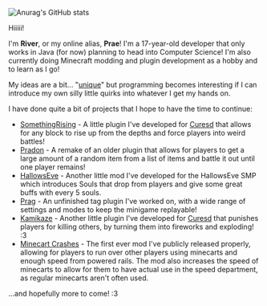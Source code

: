 ![Anurag's GitHub stats](https://github-readme-stats.vercel.app/api?username=praenyth&show_icons=true&theme=gruvbox)

Hiiiii!

I'm **River**, or my online alias, **Prae**! I'm a 17-year-old developer that only works in Java (for now) planning to head into Computer Science! I'm also currently doing Minecraft modding and plugin development as a hobby and to learn as I go!

My ideas are a bit... "[unique](https://github.com/Praenyth/JumpLeak)" but programming becomes interesting if I can introduce my own silly little quirks into whatever I get my hands on.

I have done quite a bit of projects that I hope to have the time to continue:

- [SomethingRising](https://github.com/SillySaucersIncorporated/SomethingRising) - A little plugin I've developed for [Curesd](https://www.youtube.com/@Curesd_) that allows for any block to rise up from the depths and force players into weird battles!
- [Pradon](https://github.com/Praenyth/Pradon) - A remake of an older plugin that allows for players to get a large amount of a random item from a list of items and battle it out until one player remains!
- [HallowsEve](https://github.com/Praenyth/HallowsEve) - Another little mod I've developed for the HallowsEve SMP which introduces Souls that drop from players and give some great buffs with every 5 souls.
- [Prag](https://github.com/Praenyth/Prag) - An unfinished tag plugin I've worked on, with a wide range of settings and modes to keep the minigame replayable!
- [Kamikaze](https://github.com/Praenyth/kamikaze) - Another little plugin I've developed for [Curesd](https://www.youtube.com/@Curesd_) that punishes players for killing others, by turning them into fireworks and exploding! :3
- [Minecart Crashes](https://github.com/Praenyth/minecart-crashes-fabric) - The first ever mod I've publicly released properly, allowing for players to run over other players using minecarts and enough speed from powered rails. The mod also increases the speed of minecarts to allow for them to have actual use in the speed department, as regular minecarts aren't often used.

...and hopefully more to come! :3
